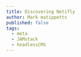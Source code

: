 ```yaml
---
title: Discovering Netifly
author: Mark matippetts
published: false
tags:
  - meta
  - JAMstack
  - headlessCMS
---
```

